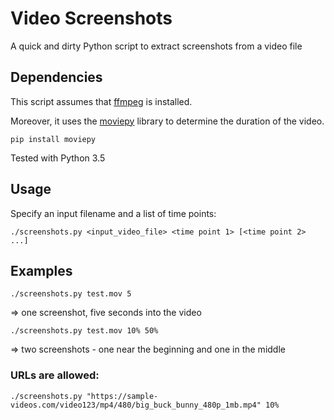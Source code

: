 # Video Screenshots

A quick and dirty Python script to extract screenshots from a video file

## Dependencies

This script assumes that [ffmpeg](https://www.ffmpeg.org) is installed.

Moreover, it uses the [moviepy](https://zulko.github.io/moviepy) library to determine the duration of the video.

`pip install moviepy`

Tested with Python 3.5

## Usage

Specify an input filename and a list of time points:

`./screenshots.py <input_video_file> <time point 1> [<time point 2> ...]`

## Examples

`./screenshots.py test.mov 5`

=> one screenshot, five seconds into the video

`./screenshots.py test.mov 10% 50%`

=> two screenshots - one near the beginning and one in the middle

### URLs are allowed:

`./screenshots.py "https://sample-videos.com/video123/mp4/480/big_buck_bunny_480p_1mb.mp4" 10%`
